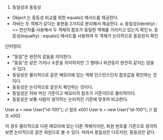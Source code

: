 1. 동일성과 동등성
- Object 는 동등성 비교를 위한 equals() 메서드를 제공한다.
- 자바는 두 객체가 같다는 표현을 2가지로 분리해서 제공한다.
  a. 동일성(identity) : == 연산자를 사용해서 두 객체의 참조가 동일한 객체를 가리키고 있는지 확인
  b. 동등성(equality) : equals() 메서드를 사용하여 두 객체가 논리적으로 동등한지 확인

단어정리
- "동일"은 완전히 같음을 의미한다.
- "동등"은 같은 가치나 수준을 의미하지만 그 형태나 외관등이 완전히 같지는 않을 수 있다.
- 동일성은 물리적으로 같은 메모리에 있는 객체 인스턴스인지 참조값을 확인하는 것이다.
- 동등성은 논리적으로 같은지 확인하는 것이다.
- 동일성은 자바 머신 기준이고 메모리의 참조가 기준이므로 물리적이다.
- 동등성은 보통 사람이 생각하는 논리적인 기준에 맞추어 비교한다.

User a = new User("id-100"); // 참조 x001
User b = new User("id-100"); // 참조 x002

이 경우 물리적으로 다른 메모리에 있는 다른 객체이지만, 회원 번호를 기준으로 생각하보면 논리적으로 같은 회원으로 볼 수 있다.
따라서 동일성은 다르지만, 동등성은 같다.

